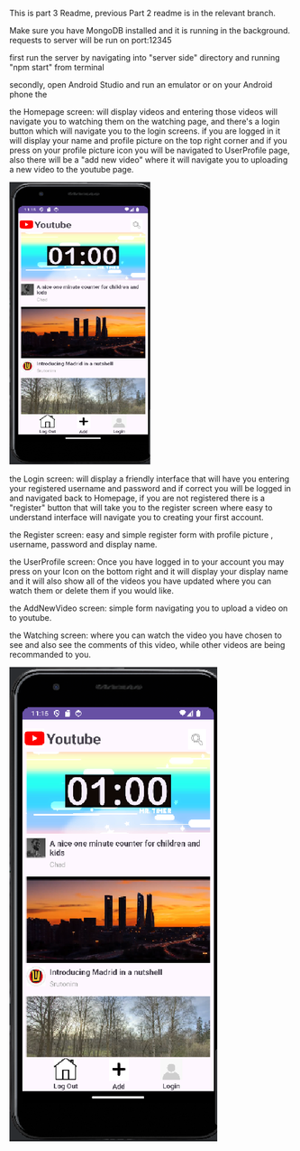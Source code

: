 This is part 3 Readme, previous Part 2 readme is in the relevant branch.

Make sure you have MongoDB installed and it is running in the background.
requests to server will be run on port:12345

first run the server by navigating into "server side" directory and running "npm start" from terminal

secondly, open Android Studio and run an emulator or on your Android phone the 


the Homepage screen:
will display videos and entering those videos will navigate you to watching them on the watching page, 
and there's a login button which will navigate you to the login screens.
if you are logged in it will display your name and profile picture on the top right corner 
and if you press on your profile picture icon you will be navigated to UserProfile page,
also there will be a "add new video" where it will navigate you to uploading a new video to the youtube page.

<img src="images/Homepage.png" alt="Description of Image" width="250" height="500">



the Login screen:
will display a friendly interface that will have you entering your registered username and password and if correct you will be logged in and navigated back to Homepage, if you are not registered there is a "register" button that will take you to the register screen where easy to understand interface will navigate you to creating your first account.


the Register screen:
easy and simple register form with profile picture , username, password and display name.

the UserProfile screen:
Once you have logged in to your account you may press on your Icon on the bottom right and it will display your display name and it will also show all of the videos you have updated where you can watch them or delete them if you would like.

the AddNewVideo screen:
simple form navigating you to upload a video on to youtube.

the Watching screen:
where you can watch the video you have chosen to see and also see the comments of this video, while other videos are being recommanded to you. 


![Image 1](images/Homepage.png)

